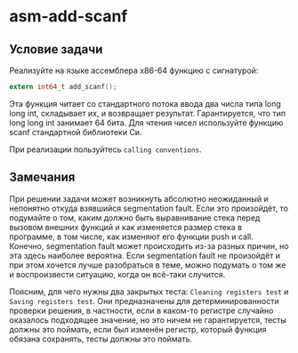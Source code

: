 # asm-add-scanf

## Условие задачи

Реализуйте на языке ассемблера x86-64 функцию с сигнатурой:
```c
extern int64_t add_scanf();
```
Эта функция читает со стандартного потока ввода два числа типа long long int, складывает их,
и возвращает результат. Гарантируется, что тип long long int занимает 64 бита. Для чтения чисел
используйте функцию scanf стандартной библиотеки Си.

При реализации пользуйтесь `calling conventions`.

## Замечания

При решении задачи может возникнуть абсолютно неожиданный и непонятно откуда взявшийся segmentation
fault. Если это произойдёт, то подумайте о том, каким должно быть выравнивание стека перед вызовом
внешних функций и как изменяется размер стека в программе, в том числе, как изменяют его функции
push и call. Конечно, segmentation fault может происходить из-за разных причин, но эта здесь
наиболее вероятна. Если segmentation fault не произойдёт и при этом хочется лучше разобраться
в теме, можно подумать о том же и воспроизвести ситуацию, когда он всё-таки случится.

Поясним, для чего нужны два закрытых теста: `Сleaning registers test` и `Saving registers test`.
Они предназначены для детерминированности проверки решения, в частности, если в каком-то регистре
случайно оказалось подходящее значение, но это ничем не гарантируется, тесты должны это поймать,
если был изменён регистр, который функция обязана сохранять, тесты должны это поймать.
